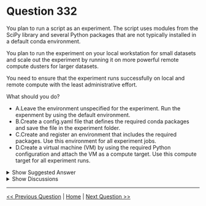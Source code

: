 # Question 332

You plan to run a script as an experiment. The script uses modules from the SciPy library and several Python packages that are not typically installed in a default conda environment.

You plan to run the experiment on your local workstation for small datasets and scale out the experiment by running it on more powerful remote compute dusters for larger datasets.

You need to ensure that the experiment runs successfully on local and remote compute with the least administrative effort.

What should you do?

* A.Leave the environment unspecified for the experiment. Run the expenment by using the default environment.
* B.Create a config.yaml file that defines the required conda packages and save the file in the experiment folder.
* C.Create and register an environment that includes the required packages. Use this environment for all experiment jobs.
* D.Create a virtual machine (VM) by using the required Python configuration and attach the VM as a compute target. Use this compute target for all experiment runs.

<details>
  <summary>Show Suggested Answer</summary>

  <strong>C</strong><br>

</details>

<details>
  <summary>Show Discussions</summary>

<blockquote><p><strong>BR_CS</strong> <code>(Sat 17 Aug 2024 11:13)</code> - <em>Upvotes: 2</em></p><p>Correct</p></blockquote>
<blockquote><p><strong>Mikku123</strong> <code>(Tue 06 Aug 2024 20:59)</code> - <em>Upvotes: 1</em></p><p>C is correct answer</p></blockquote>

</details>

---

[<< Previous Question](question_331.md) | [Home](/index.md) | [Next Question >>](question_333.md)
